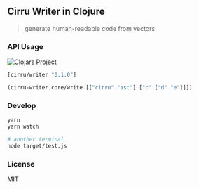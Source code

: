 
Cirru Writer in Clojure
---

> generate human-readable code from vectors

### API Usage

[![Clojars Project](http://clojars.org/cirru/writer/latest-version.svg)](http://clojars.org/cirru/writer)

```clojure
[cirru/writer "0.1.0"]
```

```clojure
(cirru-writer.core/write [["cirru" "ast"] ["c" ["d" "e"]]])
```

### Develop

```bash
yarn
yarn watch

# another terminal
node target/test.js
```

### License

MIT
